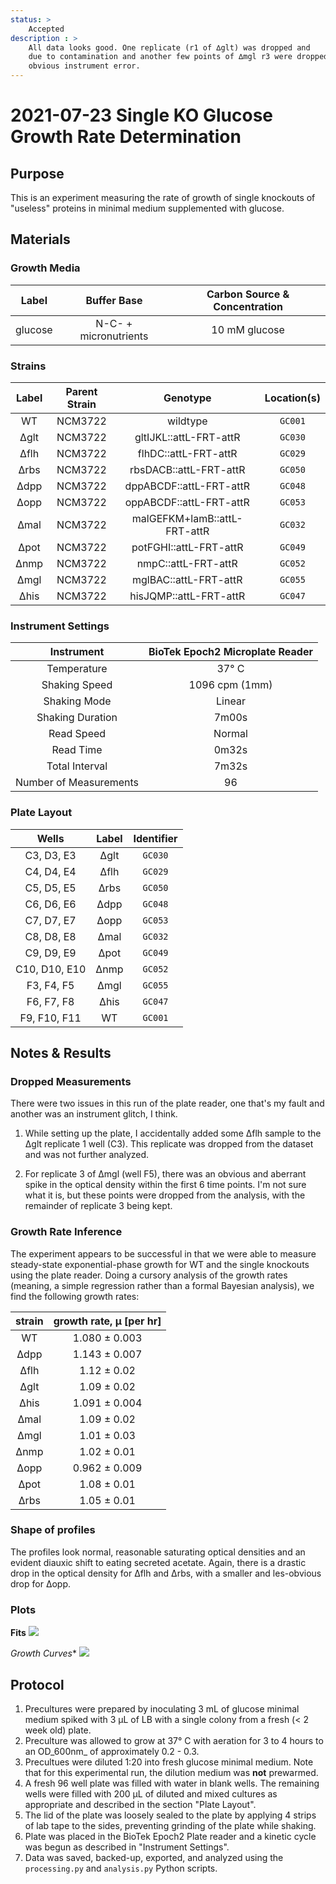 ```yaml
---
status: >
    Accepted
description : >
    All data looks good. One replicate (r1 of ∆glt) was dropped and 
    due to contamination and another few points of ∆mgl r3 were dropped as
    obvious instrument error. 
---
```


# 2021-07-23 Single KO Glucose Growth Rate Determination

## Purpose
This is an experiment measuring the rate of growth of single knockouts of 
"useless" proteins in minimal medium supplemented with glucose.

## Materials

### Growth Media
| **Label** | **Buffer Base** | **Carbon Source & Concentration** |
|:--:|:--:|:--:|
| glucose | N-C- + micronutrients | 10 mM glucose |

### Strains 
| **Label** | **Parent Strain**|  **Genotype** | **Location(s)**|
|:--: | :--:| :--:| :--:|
| WT | NCM3722 | wildtype | `GC001` |
| ∆glt | NCM3722 | gltIJKL::attL-FRT-attR | `GC030` |
| ∆flh | NCM3722 | flhDC::attL-FRT-attR | `GC029` |
| ∆rbs | NCM3722 | rbsDACB::attL-FRT-attR | `GC050` |
| ∆dpp | NCM3722 | dppABCDF::attL-FRT-attR | `GC048` |
| ∆opp | NCM3722 | oppABCDF::attL-FRT-attR | `GC053` |
| ∆mal | NCM3722 | malGEFKM+lamB::attL-FRT-attR | `GC032` |
| ∆pot | NCM3722 | potFGHI::attL-FRT-attR | `GC049` |
| ∆nmp | NCM3722 | nmpC::attL-FRT-attR | `GC052` | 
| ∆mgl | NCM3722 | mglBAC::attL-FRT-attR | `GC055` | 
| ∆his | NCM3722 | hisJQMP::attL-FRT-attR | `GC047` |

### Instrument Settings
| Instrument | BioTek Epoch2 Microplate Reader|
|:--:| :--:|
| Temperature| 37° C|
| Shaking Speed| 1096 cpm (1mm) |
| Shaking Mode | Linear |
| Shaking Duration| 7m00s|
|Read Speed| Normal|
| Read Time | 0m32s|
| Total Interval | 7m32s |
| Number of Measurements | 96 | 

### Plate Layout
| **Wells** | **Label** | **Identifier** |
|:--: | :--:  | :--: |
|C3, D3, E3 | ∆glt | `GC030` | 
|C4, D4, E4 | ∆flh | `GC029` |
|C5, D5, E5 | ∆rbs | `GC050` |
|C6, D6, E6 | ∆dpp | `GC048` |
|C7, D7, E7 | ∆opp | `GC053` |
|C8, D8, E8 | ∆mal | `GC032` | 
|C9, D9, E9 | ∆pot | `GC049` |
|C10, D10, E10 | ∆nmp | `GC052` |
|F3, F4, F5 | ∆mgl | `GC055` |
|F6, F7, F8 | ∆his | `GC047` |
|F9, F10, F11 | WT | `GC001` |


## Notes & Results
### Dropped Measurements
There were two issues in this run of the plate reader, one that's my fault 
and another was an instrument glitch, I think. 

1. While setting up the plate, I accidentally added some ∆flh sample to the 
∆glt replicate 1 well (C3). This replicate was dropped from the dataset and 
was not further analyzed. 

2. For replicate 3 of ∆mgl (well F5), there was an obvious and aberrant spike 
in the optical density within the first 6 time points. I'm not sure what it is, but
these points were dropped from the analysis, with the remainder of replicate 3
being kept. 


### Growth Rate Inference
The experiment appears to be successful in that we were able to measure steady-state
exponential-phase growth for WT and the single knockouts using the plate reader.
Doing a cursory analysis of the growth rates (meaning, a simple regression rather 
than a formal Bayesian analysis), we find the following growth rates:

| **strain** | **growth rate, µ [per hr]** |
|:--: |:--:|
|WT | 1.080 ± 0.003 |
|∆dpp | 1.143 ± 0.007 |
|∆flh | 1.12 ± 0.02 | 
|∆glt | 1.09 ± 0.02 |
|∆his | 1.091 ± 0.004|
|∆mal | 1.09 ± 0.02 |
|∆mgl | 1.01 ± 0.03 |
|∆nmp | 1.02 ± 0.01 |
|∆opp | 0.962 ± 0.009 |
|∆pot | 1.08 ± 0.01 |
|∆rbs | 1.05 ± 0.01|


### Shape of profiles
The profiles look normal, reasonable saturating optical densities and an evident 
diauxic shift to eating secreted acetate. Again, there is 
a drastic drop in the optical density for ∆flh and ∆rbs, with a smaller and les-obvious 
drop for ∆opp.  

### Plots

**Fits**
![](output/2021-07-23_r1_SingleKO_glucose_fits.png)

*Growth Curves**
![](output/2021-07-23_r1_SingleKO_glucose_raw_traces.png)

## Protocol 
1.  Precultures were prepared by inoculating 3 mL of glucose minimal medium spiked 
with 3 µL of LB with a single colony from a fresh (< 2 week old) plate.
2. Preculture was allowed to grow at 37° C with aeration for 3 to 4 hours to an OD_600nm_ 
of approximately 0.2 - 0.3. 
3. Precultues were diluted  1:20 into fresh glucose minimal medium. Note that 
for this experimental run, the dilution medium was **not** prewarmed.  
4. A fresh 96 well plate was filled with water in blank wells. The remaining wells 
were filled with 200 µL of diluted and mixed cultures as appropriate and described in 
the section "Plate Layout".
5. The lid of the plate was loosely sealed to the plate by applying 4 strips of 
lab tape to the sides, preventing grinding of the plate while shaking. 
6. Plate was placed in the BioTek Epoch2 Plate reader and a kinetic cycle was begun 
as described in "Instrument Settings".
7. Data was saved, backed-up, exported, and analyzed using the `processing.py` and 
`analysis.py` Python scripts.

